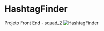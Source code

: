 # HashtagFinder
Projeto Front End - squad_2
![HashtagFinder](https://user-images.githubusercontent.com/60244980/88006732-bd906d00-cae2-11ea-9dd8-1ce380dfd1d9.png)
